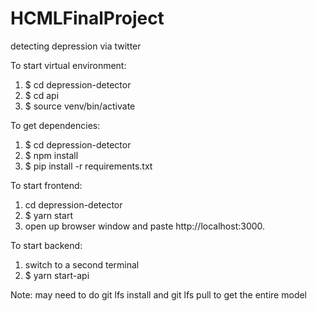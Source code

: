 # HCMLFinalProject
detecting depression via twitter

To start virtual environment: 
  1. $ cd depression-detector
  2. $ cd api 
  2. $ source venv/bin/activate
  
To get dependencies: 
  1. $ cd depression-detector
  2. $ npm install  
  3. $ pip install -r requirements.txt 
  
To start frontend: 
  1. cd depression-detector
  2. $ yarn start 
  3. open up browser window and paste http://localhost:3000. 
  
To start backend: 
  1. switch to a second terminal
  2. $ yarn start-api


Note: may need to do git lfs install and git lfs pull to get the entire model 
  
  
  
  
  
